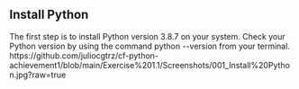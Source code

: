 <h2>Install Python</h2>
<p>
  The first step is to install Python version 3.8.7 on your system. Check your Python version by using the command python --version from your terminal.
  https://github.com/juliocgtrz/cf-python-achievement1/blob/main/Exercise%201.1/Screenshots/001_Install%20Python.jpg?raw=true
</p>

